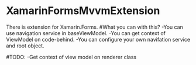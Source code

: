 # XamarinFormsMvvmExtension
There is extension for Xamarin.Forms.
#What you can with this?
-You can use navigation service in baseViewModel.
-You can get context of ViewModel on code-behind.
-You can configure your own navifation service and root object.

#TODO:
-Get context of view model on renderer class



